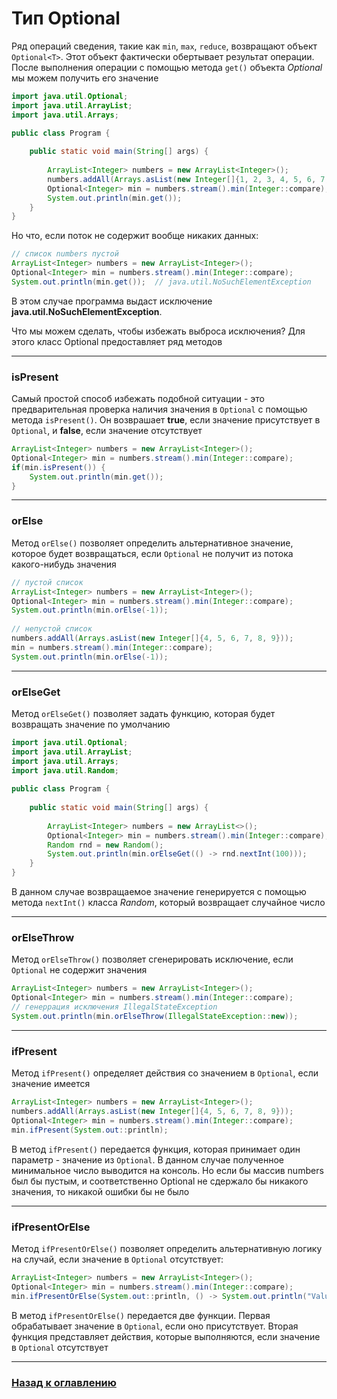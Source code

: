# Тип Optional
   
Ряд операций сведения, такие как `min`, `max`, `reduce`, возвращают объект `Optional<T>`.
Этот объект фактически обертывает результат операции.
После выполнения операции с помощью метода `get()` объекта _Optional_ мы можем получить его значение

```java
import java.util.Optional;
import java.util.ArrayList;
import java.util.Arrays;

public class Program {
 
    public static void main(String[] args) {
         
        ArrayList<Integer> numbers = new ArrayList<Integer>();
        numbers.addAll(Arrays.asList(new Integer[]{1, 2, 3, 4, 5, 6, 7, 8, 9}));
        Optional<Integer> min = numbers.stream().min(Integer::compare);
        System.out.println(min.get());
    } 
}
```

Но что, если поток не содержит вообще никаких данных:

```java
// список numbers пустой
ArrayList<Integer> numbers = new ArrayList<Integer>();
Optional<Integer> min = numbers.stream().min(Integer::compare);
System.out.println(min.get());  // java.util.NoSuchElementException
```

В этом случае программа выдаст исключение **java.util.NoSuchElementException**.

Что мы можем сделать, чтобы избежать выброса исключения? 
Для этого класс Optional предоставляет ряд методов

---

### isPresent

Самый простой способ избежать подобной ситуации -
это предварительная проверка наличия значения в `Optional` с помощью метода `isPresent()`.
Он возврашает **true**, если значение присутствует в `Optional`, и **false**, если значение отсутствует

```java
ArrayList<Integer> numbers = new ArrayList<Integer>();
Optional<Integer> min = numbers.stream().min(Integer::compare);
if(min.isPresent()) {
    System.out.println(min.get());
}
```

---

### orElse

Метод `orElse()` позволяет определить альтернативное значение, которое будет возвращаться,
если `Optional` не получит из потока какого-нибудь значения

```java
// пустой список
ArrayList<Integer> numbers = new ArrayList<Integer>();
Optional<Integer> min = numbers.stream().min(Integer::compare);
System.out.println(min.orElse(-1));
         
// непустой список
numbers.addAll(Arrays.asList(new Integer[]{4, 5, 6, 7, 8, 9}));
min = numbers.stream().min(Integer::compare);
System.out.println(min.orElse(-1));
```

---

### orElseGet

Метод `orElseGet()` позволяет задать функцию, которая будет возвращать значение по умолчанию

```java
import java.util.Optional;
import java.util.ArrayList;
import java.util.Arrays;
import java.util.Random;
 
public class Program {
 
    public static void main(String[] args) {
         
        ArrayList<Integer> numbers = new ArrayList<>();
        Optional<Integer> min = numbers.stream().min(Integer::compare);
        Random rnd = new Random();
        System.out.println(min.orElseGet(() -> rnd.nextInt(100)));
    } 
}
```

В данном случае возвращаемое значение генерируется с помощью метода `nextInt()` класса _Random_, который возвращает случайное число

---

### orElseThrow

Метод `orElseThrow()` позволяет сгенерировать исключение, если `Optional` не содержит значения

```java
ArrayList<Integer> numbers = new ArrayList<Integer>();
Optional<Integer> min = numbers.stream().min(Integer::compare);
// генеррация исключения IllegalStateException
System.out.println(min.orElseThrow(IllegalStateException::new));
```

---

### ifPresent

Метод `ifPresent()` определяет действия со значением в `Optional`, если значение имеется

```java
ArrayList<Integer> numbers = new ArrayList<Integer>();
numbers.addAll(Arrays.asList(new Integer[]{4, 5, 6, 7, 8, 9}));
Optional<Integer> min = numbers.stream().min(Integer::compare);
min.ifPresent(System.out::println);
```

В метод `ifPresent()` передается функция, которая принимает один параметр - значение из `Optional`.
В данном случае полученное минимальное число выводится на консоль.
Но если бы массив numbers был бы пустым, и соответственно Optional не сдержало бы никакого значения, то никакой ошибки бы не было

---

### ifPresentOrElse

Метод `ifPresentOrElse()` позволяет определить альтернативную логику на случай, если значение в `Optional` отсутствует:

```java
ArrayList<Integer> numbers = new ArrayList<Integer>();
Optional<Integer> min = numbers.stream().min(Integer::compare);
min.ifPresentOrElse(System.out::println, () -> System.out.println("Value not found"));
```

В метод `ifPresentOrElse()` передается две функции.
Первая обрабатывает значение в `Optional`, если оно присутствует.
Вторая функция представляет действия, которые выполняются, если значение в `Optional` отсутствует

---

### [Назад к оглавлению](../README.md)